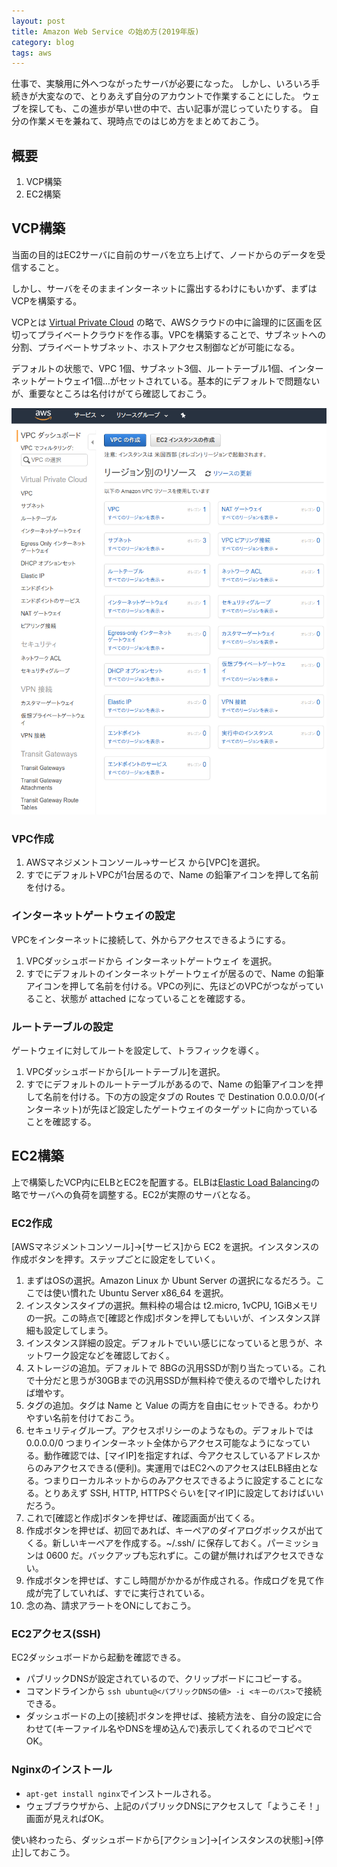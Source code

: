 ```yaml
---
layout: post
title: Amazon Web Service の始め方(2019年版)
category: blog
tags: aws
---
```


仕事で、実験用に外へつながったサーバが必要になった。
しかし、いろいろ手続きが大変なので、とりあえず自分のアカウントで作業することにした。
ウェブを探しても、この進歩が早い世の中で、古い記事が混じっていたりする。
自分の作業メモを兼ねて、現時点でのはじめ方をまとめておこう。

## 概要

1. VCP構築
2. EC2構築

## VCP構築

当面の目的はEC2サーバに自前のサーバを立ち上げて、ノードからのデータを受信すること。

しかし、サーバをそのままインターネットに露出するわけにもいかず、まずはVCPを構築する。

VCPとは [Virtual Private Cloud](https://aws.amazon.com/jp/vpc/) の略で、AWSクラウドの中に論理的に区画を区切ってプライベートクラウドを作る事。VPCを構築することで、サブネットへの分割、プライベートサブネット、ホストアクセス制御などが可能になる。

デフォルトの状態で、VPC 1個、サブネット3個、ルートテーブル1個、インターネットゲートウェイ1個…がセットされている。基本的にデフォルトで問題ないが、重要なところは名付けがてら確認しておこう。

<div align="center"><img src="/images/aws-vpc-1.png" alt="aws-vpc-1"></div>

### VPC作成

1. AWSマネジメントコンソール→サービス から[VPC]を選択。
2. すでにデフォルトVPCが1台居るので、Name の鉛筆アイコンを押して名前を付ける。

### インターネットゲートウェイの設定

VPCをインターネットに接続して、外からアクセスできるようにする。

1. VPCダッシュボードから インターネットゲートウェイ を選択。
2. すでにデフォルトのインターネットゲートウェイが居るので、Name の鉛筆アイコンを押して名前を付ける。VPCの列に、先ほどのVPCがつながっていること、状態が attached になっていることを確認する。

### ルートテーブルの設定

ゲートウェイに対してルートを設定して、トラフィックを導く。

1. VPCダッシュボードから[ルートテーブル]を選択。
2. すでにデフォルトのルートテーブルがあるので、Name の鉛筆アイコンを押して名前を付ける。下の方の設定タブの Routes で Destination 0.0.0.0/0(インターネット)が先ほど設定したゲートウェイのターゲットに向かっていることを確認する。

## EC2構築

上で構築したVCP内にELBとEC2を配置する。ELBは[Elastic Load Balancing](https://aws.amazon.com/jp/elasticloadbalancing/)の略でサーバへの負荷を調整する。EC2が実際のサーバとなる。

### EC2作成

[AWSマネジメントコンソール]→[サービス]から EC2 を選択。インスタンスの作成ボタンを押す。ステップごとに設定をしていく。

1. まずはOSの選択。Amazon Linux か Ubunt Server の選択になるだろう。ここでは使い慣れた Ubuntu Server x86_64 を選択。
2. インスタンスタイプの選択。無料枠の場合は t2.micro, 1vCPU, 1GiBメモリの一択。この時点で[確認と作成]ボタンを押してもいいが、インスタンス詳細も設定してしまう。
3. インスタンス詳細の設定。デフォルトでいい感じになっていると思うが、ネットワーク設定などを確認しておく。
4. ストレージの追加。デフォルトで 8BGの汎用SSDが割り当たっている。これで十分だと思うが30GBまでの汎用SSDが無料枠で使えるので増やしたければ増やす。
5. タグの追加。タグは Name と Value の両方を自由にセットできる。わかりやすい名前を付けておこう。
6. セキュリティグループ。アクセスポリシーのようなもの。デフォルトでは 0.0.0.0/0 つまりインターネット全体からアクセス可能なようになっている。動作確認では、[マイIP]を指定すれば、今アクセスしているアドレスからのみアクセスできる(便利)。実運用ではEC2へのアクセスはELB経由となる。つまりローカルネットからのみアクセスできるように設定することになる。とりあえず SSH, HTTP, HTTPSぐらいを[マイIP]に設定しておけばいいだろう。
7. これで[確認と作成]ボタンを押せば、確認画面が出てくる。
8. 作成ボタンを押せば、初回であれば、キーペアのダイアログボックスが出てくる。新しいキーペアを作成する。~/.ssh/ に保存しておく。パーミッションは 0600 だ。バックアップも忘れずに。この鍵が無ければアクセスできない。
9. 作成ボタンを押せば、すこし時間がかかるが作成される。作成ログを見て作成が完了していれば、すでに実行されている。
10. 念の為、請求アラートをONにしておこう。

### EC2アクセス(SSH)

EC2ダッシュボードから起動を確認できる。

* パブリックDNSが設定されているので、クリップボードにコピーする。
* コマンドラインから `ssh ubuntu@<パブリックDNSの値> -i <キーのパス>`で接続できる。
* ダッシュボードの上の[接続]ボタンを押せば、接続方法を、自分の設定に合わせて(キーファイル名やDNSを埋め込んで)表示してくれるのでコピペでOK。

### Nginxのインストール

* `apt-get install nginx`でインストールされる。
* ウェブブラウザから、上記のパブリックDNSにアクセスして「ようこそ！」画面が見えればOK。

使い終わったら、ダッシュボードから[アクション]→[インスタンスの状態]→[停止]しておこう。
